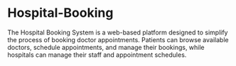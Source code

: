 # Hospital-Booking
The Hospital Booking System is a web-based platform designed to simplify the process of booking doctor appointments. Patients can browse available doctors, schedule appointments, and manage their bookings, while hospitals can manage their staff and appointment schedules.
